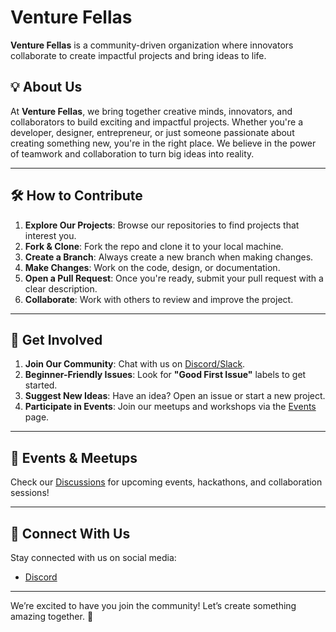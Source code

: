 # Venture Fellas

**Venture Fellas** is a community-driven organization where innovators collaborate to create impactful projects and bring ideas to life.

## 💡 About Us

At **Venture Fellas**, we bring together creative minds, innovators, and collaborators to build exciting and impactful projects. Whether you're a developer, designer, entrepreneur, or just someone passionate about creating something new, you're in the right place. We believe in the power of teamwork and collaboration to turn big ideas into reality.

---
## 🛠️ How to Contribute

1. **Explore Our Projects**: Browse our repositories to find projects that interest you.
2. **Fork & Clone**: Fork the repo and clone it to your local machine.
3. **Create a Branch**: Always create a new branch when making changes.
4. **Make Changes**: Work on the code, design, or documentation.
5. **Open a Pull Request**: Once you're ready, submit your pull request with a clear description.
6. **Collaborate**: Work with others to review and improve the project.

---

## 🤝 Get Involved

1. **Join Our Community**: Chat with us on [Discord/Slack](#).
2. **Beginner-Friendly Issues**: Look for **"Good First Issue"** labels to get started.
3. **Suggest New Ideas**: Have an idea? Open an issue or start a new project.
4. **Participate in Events**: Join our meetups and workshops via the [Events](#) page.

---

## 📅 Events & Meetups

Check our [Discussions](#) for upcoming events, hackathons, and collaboration sessions!

---

## 🔗 Connect With Us

Stay connected with us on social media:

- [Discord](https://discord.gg/vKM75C62)

---

We’re excited to have you join the community! Let’s create something amazing together. 🌟

